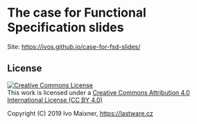 # The case for Functional Specification slides

Site: https://ivos.github.io/case-for-fsd-slides/

## License

<p>
<a rel="license" href="https://creativecommons.org/licenses/by/4.0/">
<img alt="Creative Commons License" style="border-width:0"
    src="https://i.creativecommons.org/l/by/4.0/88x31.png" />
</a><br />
This work is licensed under a
<a rel="license" href="https://creativecommons.org/licenses/by/4.0/">
 Creative Commons Attribution 4.0 International License (CC BY 4.0)
</a>
</p>

Copyright (C) 2019 Ivo Maixner, https://lastware.cz
